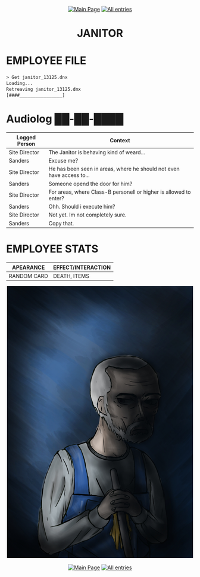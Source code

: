 <p align=center>
    <a href="../../../">
        <img src="https://img.shields.io/badge/GO_TO-MAIN_PAGE-ffffff?style=for-the-badge&labelColor=000000&color=ffffff" title="Main Page"/></a>
    <a href="../../tree">
        <img src="https://img.shields.io/badge/GO_TO-ALL_ENTRIES-ffffff?style=for-the-badge&labelColor=000000&color=ffffff" title="All entries"></a>
</p>
<h1 align="center">JANITOR</h1>

# EMPLOYEE FILE

```
> Get janitor_13125.dnx
Loading...
Retreaving janitor_13125.dmx
[####________________]
```

# Audiolog ██-██-████

| Logged Person | Context |
| - | - |
| Site Director | The Janitor is behaving kind of weard... |
| Sanders | Excuse me? |
| Site Director | He has been seen in areas, where he should not even have access to... |
| Sanders | Someone opend the door for him? |
| Site Director | For areas, where Class-B personell or higher is allowed to enter? |
| Sanders | Ohh. Should i execute him? |
| Site Director | Not yet. Im not completely sure. |
| Sanders | Copy that. |

# EMPLOYEE STATS

| APEARANCE | EFFECT/INTERACTION |
| - | - |
| RANDOM CARD | DEATH, ITEMS |

<p align="center">
    <a href="./uborschick">
        <img src="../../../assets/images/characters/Uborschick.png" title="???" width="500"/></a>
</p>
<p align=center>
    <a href="../../../">
        <img src="https://img.shields.io/badge/GO_TO-MAIN_PAGE-ffffff?style=for-the-badge&labelColor=000000&color=ffffff" title="Main Page"/></a>
    <a href="../../tree">
        <img src="https://img.shields.io/badge/GO_TO-ALL_ENTRIES-ffffff?style=for-the-badge&labelColor=000000&color=ffffff" title="All entries"></a>
</p>